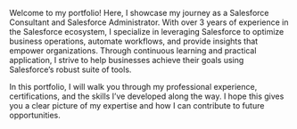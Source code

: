 Welcome to my portfolio! Here, I showcase my journey as a Salesforce Consultant and Salesforce Administrator. With over 3 years of experience in the Salesforce ecosystem, I specialize in leveraging Salesforce to optimize business operations, automate workflows, and provide insights that empower organizations. Through continuous learning and practical application, I strive to help businesses achieve their goals using Salesforce’s robust suite of tools.

In this portfolio, I will walk you through my professional experience, certifications, and the skills I’ve developed along the way. I hope this gives you a clear picture of my expertise and how I can contribute to future opportunities.